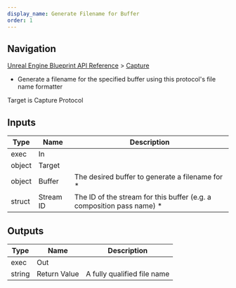 ```yaml
---
display_name: Generate Filename for Buffer
order: 1
---
```

## Navigation

[Unreal Engine Blueprint API Reference](https://dev.epicgames.com/documentation/en-us/unreal-engine/BlueprintAPI) > [Capture](https://dev.epicgames.com/documentation/en-us/unreal-engine/BlueprintAPI/Capture)

- Generate a filename for the specified buffer using this protocol's file name formatter

Target is Capture Protocol

## Inputs

| Type | Name | Description |
| --- | --- | --- |
| exec | In |  |
| object | Target |  |
| object | Buffer | The desired buffer to generate a filename for * |
| struct | Stream ID | The ID of the stream for this buffer (e.g. a composition pass name) * |

## Outputs

| Type | Name | Description |
| --- | --- | --- |
| exec | Out |  |
| string | Return Value | A fully qualified file name |
